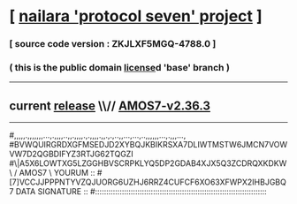 
# [ [nailara 'protocol seven' project](http://nailara.network/) ]

### [ source code version : ZKJLXF5MGQ-4788.0 ]

### ( this is the public domain [license](../license)d 'base' branch )
---
## current [release](https://github.com/nailara-technologies/protocol-7/releases) \\\\// [AMOS7-v2.36.3](https://github.com/nailara-technologies/protocol-7/releases/tag/AMOS7-v2.36.3)
---

#,,,,,.,,,,,,,...,.,,,,..,,.,,,,.,.,,,,.,,.,.,..,,...,...,..,,,,,,...,.,,,...,
#BVWQUIRGRDXGFMSEDJD2XYBQJKBIKRSXA7DLIWTMSTW6JMCN7VOWVW7D2QGBDIFYZ3RTJG62TQGZI
#\\\|A5X6LOWTXG5LZGGHBVSCRPKLYQ5DP2GDAB4XJX5Q3ZCDRQXKDKW \ / AMOS7 \ YOURUM ::
#\[7]VCCJJPPPNTYVZQJUORG6UZHJ6RRZ4CUFCF6XO63XFWPX2IHBJGBQ 7  DATA SIGNATURE ::
#:::::::::::::::::::::::::::::::::::::::::::::::::::::::::::::::::::::::::::::
